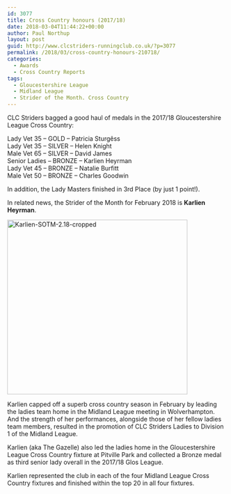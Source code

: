 ```yaml
---
id: 3077
title: Cross Country honours (2017/18)
date: 2018-03-04T11:44:22+00:00
author: Paul Northup
layout: post
guid: http://www.clcstriders-runningclub.co.uk/?p=3077
permalink: /2018/03/cross-country-honours-210718/
categories:
  - Awards
  - Cross Country Reports
tags:
  - Gloucestershire League
  - Midland League
  - Strider of the Month. Cross Country
---
```

CLC Striders bagged a good haul of medals in the 2017/18 Gloucestershire League Cross Country:

Lady Vet 35 &#8211; GOLD &#8211; Patricia Sturgêss  
Lady Vet 35 &#8211; SILVER &#8211; Helen Knight  
Male Vet 65 &#8211; SILVER &#8211; David James <span class="text_exposed_show"><br /> Senior Ladies &#8211; BRONZE &#8211; Karlien Heyrman<br /> Lady Vet 45 &#8211; BRONZE &#8211; Natalie Burfitt<br /> Male Vet 50 &#8211; BRONZE &#8211; Charles Goodwin </span>

<div class="text_exposed_show">
  <p>
    In addition, the Lady Masters finished in 3rd Place (by just 1 point!).
  </p>
</div>

In related news, the Strider of the Month for February 2018 is **Karlien Heyrman**.

[<img class="alignnone wp-image-3079" src="http://www.clcstriders-runningclub.co.uk/wplive/wp-content/uploads/2018/03/Karlien-SOTM-2.18-cropped.jpg" alt="Karlien-SOTM-2.18-cropped" width="414" height="401" srcset="http://www.clcstriders-runningclub.co.uk/wplive/wp-content/uploads/2018/03/Karlien-SOTM-2.18-cropped.jpg 414w, http://www.clcstriders-runningclub.co.uk/wplive/wp-content/uploads/2018/03/Karlien-SOTM-2.18-cropped-300x291.jpg 300w" sizes="(max-width: 414px) 100vw, 414px" />](http://www.clcstriders-runningclub.co.uk/wplive/wp-content/uploads/2018/03/Karlien-SOTM-2.18-cropped.jpg)

Karlien capped off a superb cross country season in February by leading the ladies team home in the Midland League meeting in Wolverhampton. And the strength of her performances, alongside those of her fellow ladies team members, resulted in the promotion of CLC Striders Ladies to Division 1 of the Midland League.

<span class="text_exposed_show">Karlien (aka The Gazelle) also led the ladies home in the Gloucestershire League Cross Country fixture at Pitville Park and collected a Bronze medal as third senior lady overall in the 2017/18 Glos League.</span>

<div class="text_exposed_show">
  <p>
    Karlien represented the club in each of the four Midland League Cross Country fixtures and finished within the top 20 in all four fixtures.
  </p>
</div>